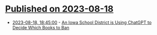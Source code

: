 # [Published on 2023-08-18](index.md)

* [2023-08-18, 18:45:00](https://soylentnews.org/article.pl?sid=23/08/17/1439256&from=rss) - [An Iowa School District is Using ChatGPT to Decide Which Books to Ban](https://soylentnews.org/article.pl?sid=23/08/17/1439256&from=rss)
